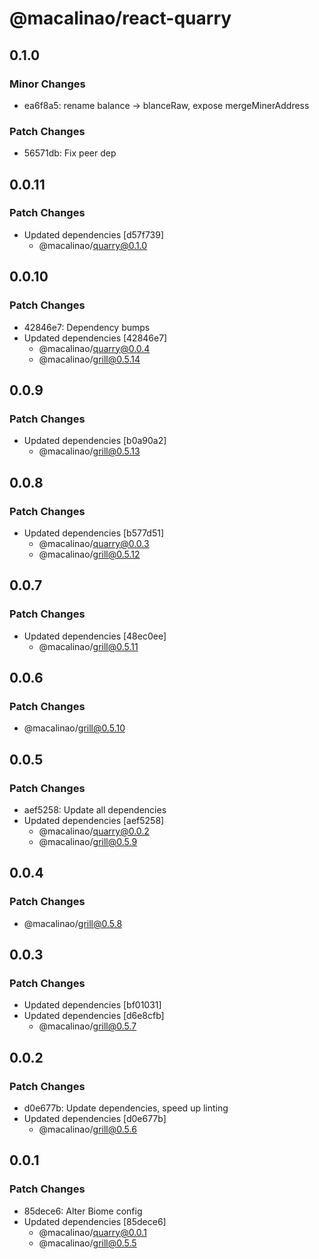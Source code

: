 # @macalinao/react-quarry

## 0.1.0

### Minor Changes

- ea6f8a5: rename balance -> blanceRaw, expose mergeMinerAddress

### Patch Changes

- 56571db: Fix peer dep

## 0.0.11

### Patch Changes

- Updated dependencies [d57f739]
  - @macalinao/quarry@0.1.0

## 0.0.10

### Patch Changes

- 42846e7: Dependency bumps
- Updated dependencies [42846e7]
  - @macalinao/quarry@0.0.4
  - @macalinao/grill@0.5.14

## 0.0.9

### Patch Changes

- Updated dependencies [b0a90a2]
  - @macalinao/grill@0.5.13

## 0.0.8

### Patch Changes

- Updated dependencies [b577d51]
  - @macalinao/quarry@0.0.3
  - @macalinao/grill@0.5.12

## 0.0.7

### Patch Changes

- Updated dependencies [48ec0ee]
  - @macalinao/grill@0.5.11

## 0.0.6

### Patch Changes

- @macalinao/grill@0.5.10

## 0.0.5

### Patch Changes

- aef5258: Update all dependencies
- Updated dependencies [aef5258]
  - @macalinao/quarry@0.0.2
  - @macalinao/grill@0.5.9

## 0.0.4

### Patch Changes

- @macalinao/grill@0.5.8

## 0.0.3

### Patch Changes

- Updated dependencies [bf01031]
- Updated dependencies [d6e8cfb]
  - @macalinao/grill@0.5.7

## 0.0.2

### Patch Changes

- d0e677b: Update dependencies, speed up linting
- Updated dependencies [d0e677b]
  - @macalinao/grill@0.5.6

## 0.0.1

### Patch Changes

- 85dece6: Alter Biome config
- Updated dependencies [85dece6]
  - @macalinao/quarry@0.0.1
  - @macalinao/grill@0.5.5
